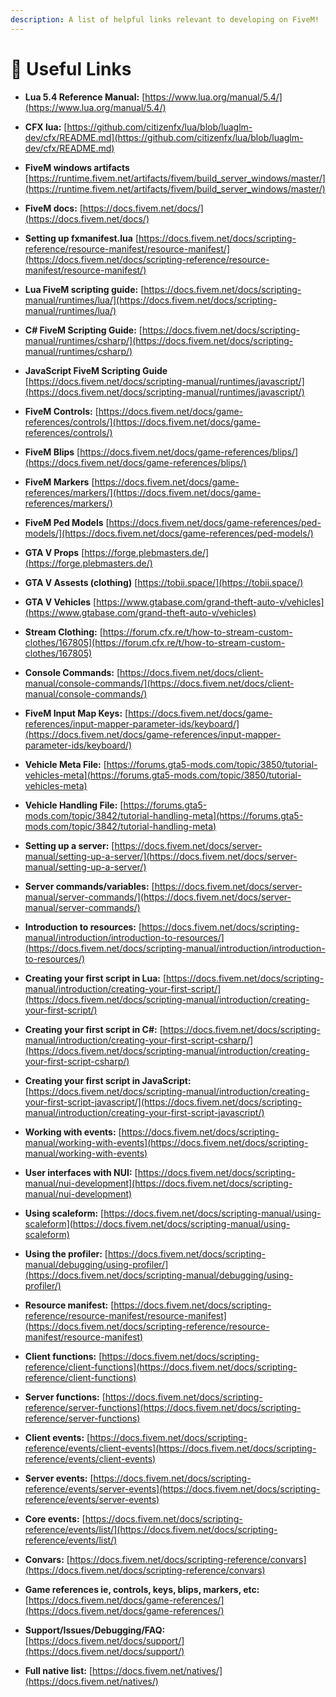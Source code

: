```yaml
---
description: A list of helpful links relevant to developing on FiveM!
---
```


# 🔗 Useful Links

-   **Lua 5.4 Reference Manual:**
    [https://www.lua.org/manual/5.4/](https://www.lua.org/manual/5.4/)

-   **CFX lua:**
    [https://github.com/citizenfx/lua/blob/luaglm-dev/cfx/README.md](https://github.com/citizenfx/lua/blob/luaglm-dev/cfx/README.md)

-   **FiveM windows artifacts**
    [https://runtime.fivem.net/artifacts/fivem/build_server_windows/master/](https://runtime.fivem.net/artifacts/fivem/build_server_windows/master/)

-   **FiveM docs:**
    [https://docs.fivem.net/docs/](https://docs.fivem.net/docs/)

-   **Setting up fxmanifest.lua**
    [https://docs.fivem.net/docs/scripting-reference/resource-manifest/resource-manifest/](https://docs.fivem.net/docs/scripting-reference/resource-manifest/resource-manifest/)

-   **Lua FiveM scripting guide:**
    [https://docs.fivem.net/docs/scripting-manual/runtimes/lua/](https://docs.fivem.net/docs/scripting-manual/runtimes/lua/)

-   **C# FiveM Scripting Guide:**
    [https://docs.fivem.net/docs/scripting-manual/runtimes/csharp/](https://docs.fivem.net/docs/scripting-manual/runtimes/csharp/)

-   **JavaScript FiveM Scripting Guide**
    [https://docs.fivem.net/docs/scripting-manual/runtimes/javascript/](https://docs.fivem.net/docs/scripting-manual/runtimes/javascript/)

-   **FiveM Controls:**
    [https://docs.fivem.net/docs/game-references/controls/](https://docs.fivem.net/docs/game-references/controls/)

-   **FiveM Blips**
    [https://docs.fivem.net/docs/game-references/blips/](https://docs.fivem.net/docs/game-references/blips/)

-   **FiveM Markers**
    [https://docs.fivem.net/docs/game-references/markers/](https://docs.fivem.net/docs/game-references/markers/)

-   **FiveM Ped Models**
    [https://docs.fivem.net/docs/game-references/ped-models/](https://docs.fivem.net/docs/game-references/ped-models/)

-   **GTA V Props**
    [https://forge.plebmasters.de/](https://forge.plebmasters.de/)

-   **GTA V Assests (clothing)**
    [https://tobii.space/](https://tobii.space/)

-   **GTA V Vehicles**
    [https://www.gtabase.com/grand-theft-auto-v/vehicles](https://www.gtabase.com/grand-theft-auto-v/vehicles)

-   **Stream Clothing:**
    [https://forum.cfx.re/t/how-to-stream-custom-clothes/167805](https://forum.cfx.re/t/how-to-stream-custom-clothes/167805)

-   **Console Commands:**
    [https://docs.fivem.net/docs/client-manual/console-commands/](https://docs.fivem.net/docs/client-manual/console-commands/)

-   **FiveM Input Map Keys:**
    [https://docs.fivem.net/docs/game-references/input-mapper-parameter-ids/keyboard/](https://docs.fivem.net/docs/game-references/input-mapper-parameter-ids/keyboard/)

-   **Vehicle Meta File:**
    [https://forums.gta5-mods.com/topic/3850/tutorial-vehicles-meta](https://forums.gta5-mods.com/topic/3850/tutorial-vehicles-meta)

-   **Vehicle Handling File:**
    [https://forums.gta5-mods.com/topic/3842/tutorial-handling-meta](https://forums.gta5-mods.com/topic/3842/tutorial-handling-meta)

-   **Setting up a server:**
    [https://docs.fivem.net/docs/server-manual/setting-up-a-server/](https://docs.fivem.net/docs/server-manual/setting-up-a-server/)

-   **Server commands/variables:**
    [https://docs.fivem.net/docs/server-manual/server-commands/](https://docs.fivem.net/docs/server-manual/server-commands/)

-   **Introduction to resources:**
    [https://docs.fivem.net/docs/scripting-manual/introduction/introduction-to-resources/](https://docs.fivem.net/docs/scripting-manual/introduction/introduction-to-resources/)

-   **Creating your first script in Lua:**
    [https://docs.fivem.net/docs/scripting-manual/introduction/creating-your-first-script/](https://docs.fivem.net/docs/scripting-manual/introduction/creating-your-first-script/)

-   **Creating your first script in C#:**
    [https://docs.fivem.net/docs/scripting-manual/introduction/creating-your-first-script-csharp/](https://docs.fivem.net/docs/scripting-manual/introduction/creating-your-first-script-csharp/)

-   **Creating your first script in JavaScript:**
    [https://docs.fivem.net/docs/scripting-manual/introduction/creating-your-first-script-javascript/](https://docs.fivem.net/docs/scripting-manual/introduction/creating-your-first-script-javascript/)

-   **Working with events:**
    [https://docs.fivem.net/docs/scripting-manual/working-with-events](https://docs.fivem.net/docs/scripting-manual/working-with-events)

-   **User interfaces with NUI:**
    [https://docs.fivem.net/docs/scripting-manual/nui-development](https://docs.fivem.net/docs/scripting-manual/nui-development)

-   **Using scaleform:**
    [https://docs.fivem.net/docs/scripting-manual/using-scaleform](https://docs.fivem.net/docs/scripting-manual/using-scaleform)

-   **Using the profiler:**
    [https://docs.fivem.net/docs/scripting-manual/debugging/using-profiler/](https://docs.fivem.net/docs/scripting-manual/debugging/using-profiler/)

-   **Resource manifest:**
    [https://docs.fivem.net/docs/scripting-reference/resource-manifest/resource-manifest](https://docs.fivem.net/docs/scripting-reference/resource-manifest/resource-manifest)

-   **Client functions:**
    [https://docs.fivem.net/docs/scripting-reference/client-functions](https://docs.fivem.net/docs/scripting-reference/client-functions)

-   **Server functions:**
    [https://docs.fivem.net/docs/scripting-reference/server-functions](https://docs.fivem.net/docs/scripting-reference/server-functions)

-   **Client events:**
    [https://docs.fivem.net/docs/scripting-reference/events/client-events](https://docs.fivem.net/docs/scripting-reference/events/client-events)

-   **Server events:**
    [https://docs.fivem.net/docs/scripting-reference/events/server-events](https://docs.fivem.net/docs/scripting-reference/events/server-events)

-   **Core events:**
    [https://docs.fivem.net/docs/scripting-reference/events/list/](https://docs.fivem.net/docs/scripting-reference/events/list/)

-   **Convars:**
    [https://docs.fivem.net/docs/scripting-reference/convars](https://docs.fivem.net/docs/scripting-reference/convars)

-   **Game references ie, controls, keys, blips, markers, etc:**
    [https://docs.fivem.net/docs/game-references/](https://docs.fivem.net/docs/game-references/)

-   **Support/Issues/Debugging/FAQ:**
    [https://docs.fivem.net/docs/support/](https://docs.fivem.net/docs/support/)

-   **Full native list:**
    [https://docs.fivem.net/natives/](https://docs.fivem.net/natives/)
